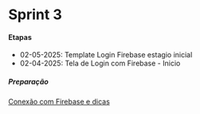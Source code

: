 # Sprint 3 
#### Etapas
- 02-05-2025: Template Login Firebase estagio inicial
- 02-04-2025: Tela de Login com Firebase - Inicio
  
##### Preparação 
[Conexão com Firebase e dicas](https://github.com/kasshinokun/Projeto-Integrado-Desenvolvimento-Movel/blob/main/Firebase_Conexao/README.md)

